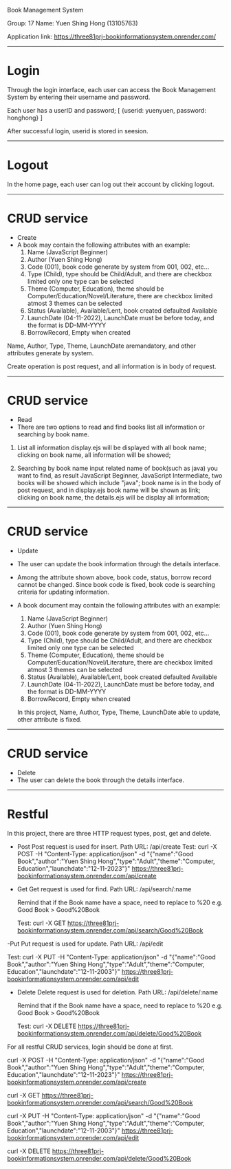 Book Management System

Group: 17
Name: 
Yuen Shing Hong (13105763)

Application link: https://three81prj-bookinformationsystem.onrender.com/

********************************************
# Login
Through the login interface, each user can access the Book Management System by entering their username and password.

Each user has a userID and password;
[
	{userid: yuenyuen, password: honghong}
]

After successful login, userid is stored in seesion.

********************************************
# Logout
In the home page, each user can log out their account by clicking logout.

********************************************
# CRUD service
- Create
-	A book may contain the following attributes with an example: 
	1)	Name (JavaScript Beginner)
	2)	Author (Yuen Shing Hong)
	3)	Code (001), book code generate by system from 001, 002, etc...
	4)	Type (Child), type should be Child/Adult, and there are checkbox limited only one 			type can be selected
	5)	Theme (Computer, Education), theme should be Computer/Education/Novel/Literature, there are checkbox limited atmost 3 themes can be selected
	6)	Status (Available), Available/Lent, book created defaulted Available
	7)	LaunchDate (04-11-2022), LaunchDate must be before today, and the format is DD-MM-YYYY
	8)	BorrowRecord, Empty when created

Name, Author, Type, Theme, LaunchDate aremandatory, and other attributes generate by system.

Create operation is post request, and all information is in body of request.

********************************************
# CRUD service
- Read
-  There are two options to read and find books list all information or searching by book name.

1) List all information
	display.ejs will be displayed with all book name;
	clicking on book name, all information will be showed;

2) Searching by book name
	input related name of book(such as java) you want to find, as result JavaScript Beginner, JavaScript Intermediate, two books will be showed which include "java";
	book name is in the body of post request, and in display.ejs book name will be shown as link;
	clicking on book name, the details.ejs will be display all information;

********************************************
# CRUD service
- Update
-	The user can update the book information through the details interface.
-	Among the attribute shown above, book code, status, borrow record cannot be changed. Since book code is fixed, book code is searching criteria for updating information. 

-	A book document may contain the following attributes with an example: 
	1)	Name (JavaScript Beginner)
	2)	Author (Yuen Shing Hong)
	3)	Code (001), book code generate by system from 001, 002, etc...
	4)	Type (Child), type should be Child/Adult, and there are checkbox limited only one 			type can be selected
	5)	Theme (Computer, Education), theme should be Computer/Education/Novel/Literature, there are checkbox limited atmost 3 themes can be selected
	6)	Status (Available), Available/Lent, book created defaulted Available
	7)	LaunchDate (04-11-2022), LaunchDate must be before today, and the format is DD-MM-YYYY
	8)	BorrowRecord, Empty when created

	In this project, Name, Author, Type, Theme, LaunchDate able to update, other attribute is fixed.

********************************************
# CRUD service
- Delete
-	The user can delete the book through the details interface.

********************************************
# Restful
In this project, there are three HTTP request types, post, get and delete.
- Post 
	Post request is used for insert.
	Path URL: /api/create
	Test: curl -X POST -H "Content-Type: application/json" -d "{\"name\":\"Good Book\",\"author\":\"Yuen Shing Hong\",\"type\":\"Adult\",\"theme\":\"Computer, Education\",\"launchdate\":\"12-11-2023\"}" https://three81prj-bookinformationsystem.onrender.com/api/create

- Get
	Get request is used for find.
	Path URL: /api/search/:name

	Remind that if the Book name have a space, need to replace to %20
	e.g. Good Book > Good%20Book
	
	Test: curl -X GET https://three81prj-bookinformationsystem.onrender.com/api/search/Good%20Book

-Put
	Put request is used for update.
	Path URL: /api/edit

Test: curl -X PUT -H "Content-Type: application/json" -d "{\"name\":\"Good Book\",\"author\":\"Yuen Shing Hong\",\"type\":\"Adult\",\"theme\":\"Computer, Education\",\"launchdate\":\"12-11-2003\"}" https://three81prj-bookinformationsystem.onrender.com/api/edit

- Delete
	Delete request is used for deletion.
	Path URL: /api/delete/:name

	Remind that if the Book name have a space, need to replace to %20
	e.g. Good Book > Good%20Book

	Test: curl -X DELETE https://three81prj-bookinformationsystem.onrender.com/api/delete/Good%20Book

For all restful CRUD services, login should be done at first.


curl -X POST -H "Content-Type: application/json" -d "{\"name\":\"Good Book\",\"author\":\"Yuen Shing Hong\",\"type\":\"Adult\",\"theme\":\"Computer, Education\",\"launchdate\":\"12-11-2023\"}" https://three81prj-bookinformationsystem.onrender.com/api/create

curl -X GET https://three81prj-bookinformationsystem.onrender.com/api/search/Good%20Book

curl -X PUT -H "Content-Type: application/json" -d "{\"name\":\"Good Book\",\"author\":\"Yuen Shing Hong\",\"type\":\"Adult\",\"theme\":\"Computer, Education\",\"launchdate\":\"12-11-2003\"}" https://three81prj-bookinformationsystem.onrender.com/api/edit

curl -X DELETE https://three81prj-bookinformationsystem.onrender.com/api/delete/Good%20Book

